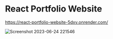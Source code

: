 # React Portfolio Website

https://react-portfolio-website-5dxv.onrender.com/


![Screenshot 2023-06-24 221546](https://github.com/Ali-jalili/Personal-Portfolio-Website/assets/97550715/3bc3355b-b85a-462e-8c08-b065a3de9cf6)
